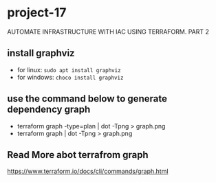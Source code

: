 # project-17
AUTOMATE INFRASTRUCTURE WITH IAC USING TERRAFORM. PART 2
## install graphviz
- for linux:
`sudo apt install graphviz`
- for windows:
`choco install graphviz`


## use the command below to generate dependency graph
- terraform graph -type=plan | dot -Tpng > graph.png
- terraform graph  | dot -Tpng > graph.png

## Read More abot terrafrom graph
https://www.terraform.io/docs/cli/commands/graph.html
